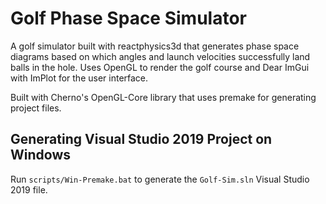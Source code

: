 # Golf Phase Space Simulator

A golf simulator built with reactphysics3d that generates phase space diagrams based on which angles and launch velocities successfully land balls in the hole. Uses OpenGL to render the golf course and Dear ImGui with ImPlot for the user interface.

Built with Cherno's OpenGL-Core library that uses premake for generating project files.

## Generating Visual Studio 2019 Project on Windows

Run `scripts/Win-Premake.bat` to generate the `Golf-Sim.sln` Visual Studio 2019 file.
